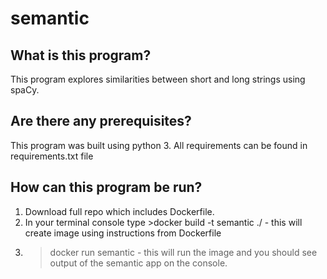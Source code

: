 # semantic

## What is this program?
This program explores similarities between short and long strings using spaCy.

## Are there any prerequisites?
This program was built using python 3. All requirements can be found in requirements.txt file

## How can this program be run?
1. Download full repo which includes Dockerfile.
2. In your terminal console type >docker build -t semantic ./   - this will create image using instructions from Dockerfile
3. >docker run semantic - this will run the image and you should see output of the semantic app on the console.
